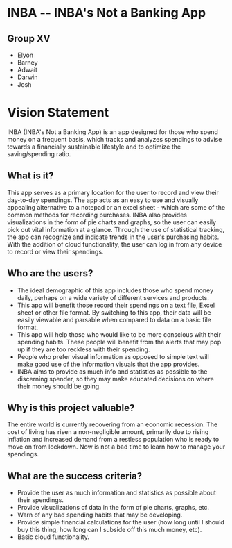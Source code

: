 # INBA -- INBA's Not a Banking App

## Group XV

- Elyon
- Barney
- Adwait
- Darwin
- Josh

# Vision Statement
INBA (INBA's Not a Banking App) is an app designed for those who spend money on a frequent basis, which tracks and analyzes spendings to advise towards a financially sustainable lifestyle and to optimize the saving/spending ratio.

## What is it?
This app serves as a primary location for the user to record and view their day-to-day spendings. 
The app acts as an easy to use and visually appealing alternative to a notepad or an excel sheet - which are some of the common methods for recording purchases. 
INBA also provides visualizations in the form of pie charts and graphs, so the user can easily pick out vital information at a glance. 
Through the use of statistical tracking, the app can recognize and indicate trends in the user's purchasing habits. 
With the addition of cloud functionality, the user can log in from any device to record or view their spendings. 

## Who are the users?
- The ideal demographic of this app includes those who spend money daily, perhaps on a wide variety of different services and products. 
- This app will benefit those record their spendings on a text file, Excel sheet or other file format. By switching to this app, their data will be easily viewable and parsable when compared to data on a basic file format. 
- This app will help those who would like to be more conscious with their spending habits. These people will benefit from the alerts that may pop up if they are too reckless with their spending. 
- People who prefer visual information as opposed to simple text will make good use of the information visuals that the app provides. 
- INBA aims to provide as much info and statistics as possible to the discerning spender, so they may make educated decisions on where their money should be going. 

## Why is this project valuable?
The entire world is currently recovering from an economic recession. 
The cost of living has risen a non-negligible amount, primarily due to rising inflation and increased demand from a restless population who is ready to move on from lockdown. 
Now is not a bad time to learn how to manage your spendings.

## What are the success criteria?
- Provide the user as much information and statistics as possible about their spendings.
- Provide visualizations of data in the form of pie charts, graphs, etc. 
- Warn of any bad spending habits that may be developing. 
- Provide simple financial calculations for the user (how long until I should buy this thing, how long can I subside off this much money, etc). 
- Basic cloud functionality. 
